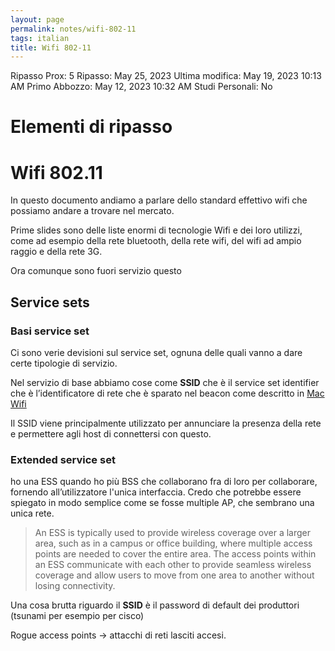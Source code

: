 ```yaml
---
layout: page
permalink: notes/wifi-802-11
tags: italian
title: Wifi 802-11
---
```


Ripasso Prox: 5
Ripasso: May 25, 2023
Ultima modifica: May 19, 2023 10:13 AM
Primo Abbozzo: May 12, 2023 10:32 AM
Studi Personali: No

# Elementi di ripasso

# Wifi 802.11

In questo documento andiamo a parlare dello standard effettivo wifi che possiamo andare a trovare nel mercato.

Prime slides sono delle liste enormi di tecnologie Wifi e dei loro utilizzi, come ad esempio della rete bluetooth, della rete wifi, del wifi ad ampio raggio e della rete 3G.

Ora comunque sono fuori servizio questo

## Service sets

### Basi service set

Ci sono verie devisioni sul service set, ognuna delle quali  vanno a dare certe tipologie di servizio.

Nel servizio di base abbiamo cose come **SSID** che è il service set identifier che è l’identificatore di rete che è sparato nel beacon come descritto in [Mac Wifi](/notes/mac-wifi)

Il SSID viene principalmente utilizzato per annunciare la presenza della rete e permettere agli host di connettersi con questo.

### Extended service set

ho una ESS quando ho più BSS che collaborano fra di loro per collaborare, fornendo all’utilizzatore l'unica interfaccia. Credo che potrebbe essere spiegato in modo semplice come se fosse multiple AP, che sembrano una unica rete.

> An ESS is typically used to provide wireless coverage over a larger area, such as in a campus or office building, where multiple access points are needed to cover the entire area. The access points within an ESS communicate with each other to provide seamless wireless coverage and allow users to move from one area to another without losing connectivity.
>

Una cosa brutta riguardo il **SSID** è il password di default dei produttori (tsunami per esempio per cisco)

Rogue access points → attacchi di reti lasciti accesi.